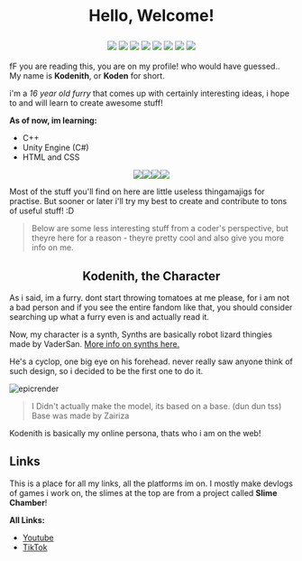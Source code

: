 <h1><p align="center">Hello, Welcome!</p></h1>

<div align="center">
  <img src="https://github.com/user-attachments/assets/ade4826a-f02f-4c49-9e04-910528ebb2cc"> <!-- RED -->
  <img src="https://github.com/user-attachments/assets/53973dcb-f000-44a6-bf31-92e235524329"> <!-- ORANGE -->
 <img src="https://github.com/user-attachments/assets/f7d0a9f6-787f-4c5d-ba69-7d41900e6f00"> <!-- YELLOW -->
  <img src="https://github.com/user-attachments/assets/442fb89f-8a3a-43a5-a8b3-7f3994ab15b2"> <!-- GREEN -->
 <img src="https://github.com/user-attachments/assets/00ffb133-3f3f-45bb-a0e2-e24a464a56d5"> <!-- BLUE -->
 <img src="https://github.com/user-attachments/assets/5cd5e834-e10e-4fc8-87c4-38270f461b44"> <!-- BLUE2 -->
 <img src="https://github.com/user-attachments/assets/43acc110-6398-4f24-9a7e-b1daaab934d7"> <!-- DARKBLUE -->
  <img src="https://github.com/user-attachments/assets/9ad7755a-63ca-4615-9f43-e838fc049878"> <!-- PURPLE -->
</div>
<br>
fF you are reading this, you are on my profile! who would have guessed.. My name is <strong>Kodenith</strong>, or <strong>Koden</strong> for short.

i'm a *16 year old furry* that comes up with certainly interesting ideas, i hope to and will learn to create awesome stuff!

**As of now, im learning:**
* C++
* Unity Engine (C#)
* HTML and CSS

<div align="center"><img src="https://img.shields.io/badge/C%2B%2B-00599C?style=for-the-badge&logo=c%2B%2B&logoColor=white"><img src="https://img.shields.io/badge/HTML5-E34F26?style=for-the-badge&logo=html5&logoColor=white"><img src="https://img.shields.io/badge/CSS3-1572B6?style=for-the-badge&logo=css3&logoColor=white"><img src="https://img.shields.io/badge/C%23-239120?style=for-the-badge&logo=csharp&logoColor=white"></div>

Most of the stuff you'll find on here are little useless thingamajigs for practise. But sooner or later i'll try my best to create and contribute to tons of useful stuff! :D
<br>

> Below are some less interesting stuff from a coder's perspective, but theyre here for a reason - theyre pretty cool and also give you more info on me.

<h2 align="center">Kodenith, the Character</h2>

As i said, im a furry. dont start throwing tomatoes at me please, for i am not a bad person and if you see the entire fandom like that, you should consider searching up what a furry even is and actually read it.

Now, my character is a synth, Synths are basically robot lizard thingies made by VaderSan. [More info on synths here.](https://synthspecies.com/wiki/Main_Page)

He's a cyclop, one big eye on his forehead. never really saw anyone think of such design, so i decided to be the first one to do it.

![epicrender](https://github.com/user-attachments/assets/fdfac8db-df77-4d9d-8d5d-5e3834b63ea1)

> I Didn't actually make the model, its based on a base. (dun dun tss)
> Base was made by Zairiza

Kodenith is basically my online persona, thats who i am on the web!

## Links
This is a place for all my links, all the platforms im on. 
I mostly make devlogs of games i work on, the slimes at the top are from a project called **Slime Chamber**!

**All Links:**
* [Youtube](https://www.youtube.com/@koden_the_synth)
* [TikTok](https://www.tiktok.com/@kodenthesynth)
